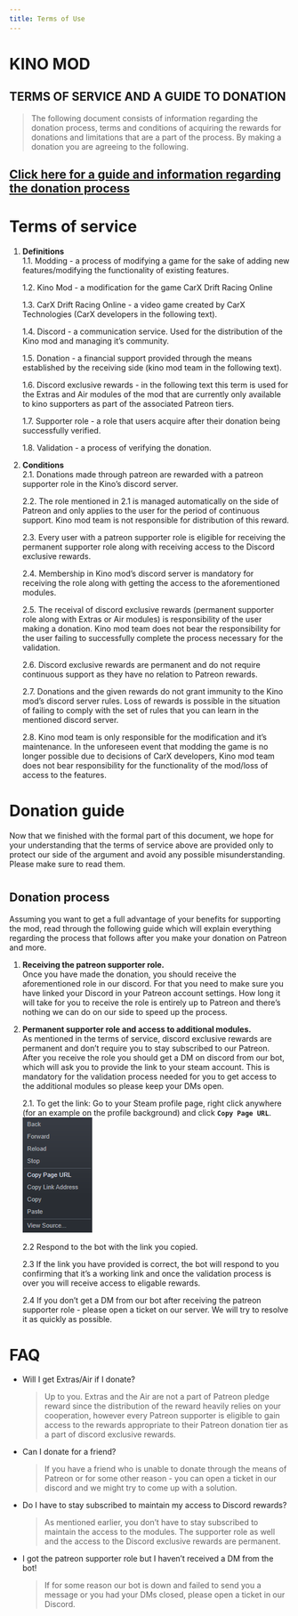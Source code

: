 ```yaml
---
title: Terms of Use
---
```


# KINO MOD

## TERMS OF SERVICE AND A GUIDE TO DONATION

> The following document consists of information regarding the donation process, terms and conditions of acquiring the rewards for donations and limitations that are a part of the process. By making a donation you are agreeing to the following.

## [Click here for a guide and information regarding the donation process](#donation-guide)

# Terms of service

1. **Definitions**  
   1.1. Modding - a process of modifying a game for the sake of adding new features/modifying the functionality of existing features.

   1.2. Kino Mod - a modification for the game CarX Drift Racing Online

   1.3. CarX Drift Racing Online - a video game created by CarX Technologies (CarX developers in the following text).

   1.4. Discord - a communication service. Used for the distribution of the Kino mod and managing it’s community.

   1.5. Donation - a financial support provided through the means established by the receiving side (kino mod team in the following text).

   1.6. Discord exclusive rewards - in the following text this term is used for the Extras and Air modules of the mod that are currently only available to kino supporters as part of the associated Patreon tiers.

   1.7. Supporter role - a role that users acquire after their donation being successfully verified.

   1.8. Validation - a process of verifying the donation.

2. **Conditions**  
   2.1. Donations made through patreon are rewarded with a patreon supporter role in the Kino’s discord server.

   2.2. The role mentioned in 2.1 is managed automatically on the side of Patreon and only applies to the user for the period of continuous support. Kino mod team is not responsible for distribution of this reward.

   2.3. Every user with a patreon supporter role is eligible for receiving the permanent supporter role along with receiving access to the Discord exclusive rewards.

   2.4. Membership in Kino mod’s discord server is mandatory for receiving the role along with getting the access to the aforementioned modules.

   2.5. The receival of discord exclusive rewards (permanent supporter role along with Extras or Air modules) is responsibility of the user making a donation. Kino mod team does not bear the responsibility for the user failing to successfully complete the process necessary for the validation.

   2.6. Discord exclusive rewards are permanent and do not require continuous support as they have no relation to Patreon rewards.

   2.7. Donations and the given rewards do not grant immunity to the Kino mod’s discord server rules. Loss of rewards is possible in the situation of failing to comply with the set of rules that you can learn in the mentioned discord server.

   2.8. Kino mod team is only responsible for the modification and it’s maintenance. In the unforeseen event that modding the game is no longer possible due to decisions of CarX developers, Kino mod team does not bear responsibility for the functionality of the mod/loss of access to the features.

# Donation guide

Now that we finished with the formal part of this document, we hope for your understanding that the terms of service above are provided only to protect our side of the argument and avoid any possible misunderstanding. Please make sure to read them.

#

## Donation process

Assuming you want to get a full advantage of your benefits for supporting the mod, read through the following guide which will explain everything regarding the process that follows after you make your donation on Patreon and more.

1. **Receiving the patreon supporter role.**  
   Once you have made the donation, you should receive the aforementioned role in our discord. For that you need to make sure you have linked your Discord in your Patreon account settings. How long it will take for you to receive the role is entirely up to Patreon and there’s nothing we can do on our side to speed up the process.
2. **Permanent supporter role and access to additional modules.**  
   As mentioned in the terms of service, discord exclusive rewards are permanent and don’t require you to stay subscribed to our Patreon. After you receive the role you should get a DM on discord from our bot, which will ask you to provide the link to your steam account. This is mandatory for the validation process needed for you to get access to the additional modules so please keep your DMs open.

   2.1. To get the link: Go to your Steam profile page, right click anywhere (for an example on the profile background) and click **`Copy Page URL`**.  
    ![steam context](img/steam_context.png)

   2.2 Respond to the bot with the link you copied.

   2.3 If the link you have provided is correct, the bot will respond to you confirming that it’s a working link and once the validation process is over you will receive access to eligable rewards.

   2.4 If you don’t get a DM from our bot after receiving the patreon supporter role - please open a ticket on our server. We will try to resolve it as quickly as possible.

# FAQ

- Will I get Extras/Air if I donate?
  > Up to you. Extras and the Air are not a part of Patreon pledge reward since the distribution of the reward heavily relies on your cooperation, however every Patreon supporter is eligible to gain access to the rewards appropriate to their Patreon donation tier as a part of discord exclusive rewards.
- Can I donate for a friend?
  > If you have a friend who is unable to donate through the means of Patreon or for some other reason - you can open a ticket in our discord and we might try to come up with a solution.
- Do I have to stay subscribed to maintain my access to Discord rewards?
  > As mentioned earlier, you don’t have to stay subscribed to maintain the access to the modules. The supporter role as well and the access to the Discord exclusive rewards are permanent.
- I got the patreon supporter role but I haven’t received a DM from the bot!
  > If for some reason our bot is down and failed to send you a message or you had your DMs closed, please open a ticket in our Discord.
